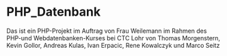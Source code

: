 # PHP_Datenbank
Das ist ein PHP-Projekt im Auftrag von Frau Weilemann im Rahmen des PHP-und Webdatenbanken-Kurses bei CTC Lohr von Thomas Morgenstern, Kevin Gollor, Andreas Kulas, Ivan Erpacic, Rene Kowalczyk und Marco Seitz
